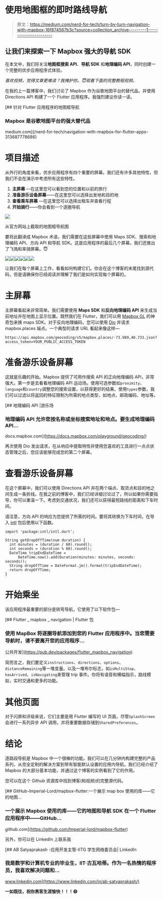 # 使用地图框的即时路线导航

> 原文：<https://medium.com/nerd-for-tech/turn-by-turn-navigation-with-mapbox-16f874567b3c?source=collection_archive---------1----------------------->

## 让我们来探索一下 Mapbox 强大的导航 SDK

在本文中，我们将关注**地图框搜索 API**、**导航 SDK** 和**地理编码 API**，同时创建一个完整的优步应用程序式体验。

*喜欢视频，觉得文章更难读？我掩护你。😇观看下面的完整教程视频。*

在我的上一篇博客中，我们讨论了 Mapbox 作为谷歌地图平台的替代品，并使用 Directions API 构建了一个 Flutter 应用程序。我强烈建议你读一读。

[](/nerd-for-tech/navigation-with-mapbox-for-flutter-apps-313687778686) [## 针对 Flutter 应用程序的地图框导航

### Mapbox 是谷歌地图平台的强大替代品

medium.com](/nerd-for-tech/navigation-with-mapbox-for-flutter-apps-313687778686) 

# 项目描述

从外行的角度来看，优步应用程序有四个重要的屏幕。我们还有许多其他特性，但我们不会在演示中考虑所有这些特性。

1.  **主屏幕** —在这里您可以看到您的位置和以前的旅行
2.  **准备游乐设备屏幕**——在这里您可以选择出发地和目的地
3.  **查看乘车屏幕** —在这里您可以选择出租车并查看行程
4.  **开始骑行**——你会看到一个逐圈导航

![](img/43bc0ed4208434cff2f1d88ea12bfdb7.png)

从官方网站上截取的地图框导航图

要将此翻译成 Mapbox 术语，我们需要在这些屏幕中使用 Maps SDK、搜索和地理编码 API、方向 API 和导航 SDK。这是应用程序的最后几个屏幕。我们还推出了飞溅和率骑屏幕。😇

![](img/e051f2c5838b1e9ef2e17be7118d5bc7.png)![](img/a5a0e01693b414cb529ace646297b887.png)![](img/5e1916c4648c56a2c85a9a752bf56e05.png)![](img/d01bec244f57a61418d4b005d88dc963.png)![](img/478f1810f61d5f08e14e906df5d7f634.png)![](img/899d0c3f07a40e9a0dbca327739ee072.png)

让我们在每个屏幕上工作，看看如何构建它们。你会在这个博客的末尾找到源代码，但是请确保你已经阅读并理解了我们是如何实现每个屏幕的。

# 主屏幕

主屏幕看起来非常简单。我们需要使用 **Maps SDK** 和**反向地理编码 API** 来生成当前地址并在地图上显示位置。既然我们在 Flutter，我们可以用 [Mapbox GL](https://pub.dev/packages/mapbox_gl) 的神奇包来换 maps SDK。对于反向地理编码，您可以使用 [Dio](https://pub.dev/packages/dio) 并请求 mapbox.places 端点。一个典型的请求 URL 看起来像这样—

```
https://api.mapbox.com/geocoding/v5/mapbox.places/-73.989,40.733.json?access_token=YOUR_PUBLIC_ACCESS_TOKEN
```

# 准备游乐设备屏幕

这就是乐趣的开始。Mapbox 提供了可用作搜索 API 的正向地理编码 API，非常强大。第一步是去看看地理编码 API 运动场。使用可选参数如`proximity`、`language`和`country`调整您的搜索设置，以获得更好的结果。使用`types`参数，我们可以过滤以将返回的特征限制为所需的地点类型，如地点、邮政编码、地址等。

[](https://docs.mapbox.com/playground/geocoding/) [## 地理编码 API |游乐场

### 地理编码 API 允许您按名称或坐标搜索地址和地点。要生成地理编码 API…

docs.mapbox.com](https://docs.mapbox.com/playground/geocoding/) 

再次使用 Dio 发出请求，在从响应中提取特性并使用您喜欢的工具进行一点点状态管理之后，您应该能够完成您的第二个屏幕。

# **查看游乐设备屏幕**

在这个屏幕中，我们可以使用 Directions API 并在两个端点、取货点和目的地之间生成一条折线。在我之前的博客中，我们已经详细讨论过了，所以如果你需要指导，你可以重温一下。考虑到交通状况，我们还可以获得最短路线的距离和下车时间。

请注意，方向 API 的响应为您提供了所需的时间。要将其转换为下车时间，在导入 [intl](https://pub.dev/packages/intl) 包后使用以下函数。

```
import 'package:intl/intl.dart';

String getDropOffTime(num duration) {
  int minutes = (duration / 60).round();
  int seconds = (duration % 60).round();
  DateTime tripEndDateTime =
      DateTime.now().add(Duration(minutes: minutes, seconds: seconds));
  String dropOffTime = DateFormat.jm().format(tripEndDateTime);
  return dropOffTime;
}
```

# **开始乘坐**

该应用程序最重要的部分是转弯导航，它使用了以下软件包—

[](https://pub.dev/packages/flutter_mapbox_navigation) [## Flutter _ mapbox _ navigation | Flutter 包

### 使用 MapBox 将逐圈导航添加到您的 Flutter 应用程序中。当您需要导航时，请不要离开您的应用程序…

公共开发](https://pub.dev/packages/flutter_mapbox_navigation) 

简而言之，我们要定义`instructions`、`directions`、`options`、`distanceRemaining`等一堆变量。以及一堆布尔标志，如`isMultiStop`、`hasArrived`、`isNavigating`来管理 trip 事件。你将有语音和横幅指示，路线模拟，实时交通和更多的功能。

# 其他页面

对于闪屏和评级来说，它们主要是用 Flutter 编写的 UI 页面，尽管`SplashScreen`会进行一系列异步 API 调用，并将重要数据存储到`SharedPreferences`。

# 结论

逐路段导航是 Mapbox 中一个很棒的功能。我们可以在几分钟内构建完整的产品系列，从完全定制的解决方案到带有智能默认设置的应用内导航。我们已经介绍了 Mapbox 的大部分基本功能，并通过这个博客的实例看到了它的作用。

您可以在这个 Github 资源库中找到博客(和视频)的完整源代码。

[](https://github.com/Imperial-lord/mapbox-flutter) [## GitHub-Imperial-Lord/mapbox-flutter:一个展示 map box 使用的库——它的地图…

### 一个展示 Mapbox 使用的库——它的地图和导航 SDK 在一个 Flutter 应用程序中——GitHub…

github.com](https://github.com/Imperial-lord/mapbox-flutter) 

另外，你可以在 LinkedIn 上联系我

[](https://www.linkedin.com/in/ab-satyaprakash/) [## AB Satyaprakash -应用开发主管-IITG 学生网络委员会| LinkedIn

### 我是数学和计算机专业的毕业生，IIT·古瓦哈蒂。作为一名热情的程序员，我喜欢解决问题和…

www.linkedin.com](https://www.linkedin.com/in/ab-satyaprakash/) 

**一如既往，祝你黑客生涯愉快！！！😄**